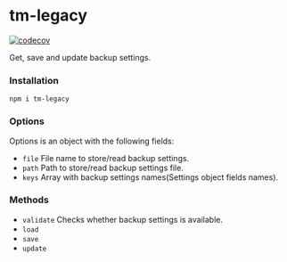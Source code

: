 # tm-legacy

[![codecov](https://codecov.io/gh/RomanBurunkov/tm-legacy/branch/main/graph/badge.svg?token=DXV24TPWYP)](https://codecov.io/gh/RomanBurunkov/tm-legacy)

Get, save and update backup settings.

### Installation

```
npm i tm-legacy
```

### Options

  Options is an object with the following fields:

  - `file` File name to store/read backup settings.
  - `path` Path to store/read backup settings file.
  - `keys` Array with backup settings names(Settings object fields names).

### Methods

  - `validate` Checks whether backup settings is available.
  - `load`
  - `save`
  - `update`